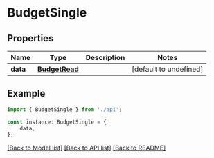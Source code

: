 # BudgetSingle


## Properties

Name | Type | Description | Notes
------------ | ------------- | ------------- | -------------
**data** | [**BudgetRead**](BudgetRead.md) |  | [default to undefined]

## Example

```typescript
import { BudgetSingle } from './api';

const instance: BudgetSingle = {
    data,
};
```

[[Back to Model list]](../README.md#documentation-for-models) [[Back to API list]](../README.md#documentation-for-api-endpoints) [[Back to README]](../README.md)
